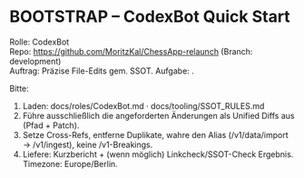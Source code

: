 # BOOTSTRAP – CodexBot Quick Start

Rolle: CodexBot  
Repo: https://github.com/MoritzKal/ChessApp-relaunch (Branch: development)  
Auftrag: Präzise File-Edits gem. SSOT. Aufgabe: <konkret beschreiben>.

Bitte:
1) Laden: docs/roles/CodexBot.md · docs/tooling/SSOT_RULES.md
2) Führe ausschließlich die angeforderten Änderungen als Unified Diffs aus (Pfad + Patch).
3) Setze Cross-Refs, entferne Duplikate, wahre den Alias (/v1/data/import → /v1/ingest), keine /v1-Breakings.
4) Liefere: Kurzbericht + (wenn möglich) Linkcheck/SSOT-Check Ergebnis.
Timezone: Europe/Berlin.

